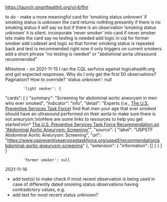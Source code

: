 https://launch.smarthealthit.org/v/r4/fhir

to do - make a more meaningful card for ‘smoking status unknown’
		if smoking status is unknown the card returns nothting
    presently if there is no smoking status it will say so
    but if there is an observation ‘smoking status unknown’ it is silent. 
	incorporate ‘never smoker’ into card
		if never smoker lets make the card say no testing is needed
	add logic in cql for former smoker
		add codeset and logic so that former smoking status is repeated back and test is recommended
    right now it only triggers on current smokers
  add a short phrase "no testing is needed" or "abdominal aorta ultrasound recommended"

Milestone - on 2021-11-15 I ran the CQL serfvice against logicahealth.org and got expected responses. 
            Why do I only get the first 50 observations? Pagination? How to override?
            'status unknown': null

            'light smoker': {
  "cards": [
    {
      "summary": "Screening for abdominal aortic aneurysm in men who ever smoked",
      "indicator": "info",
      "detail": "Experts (i.e., [The U.S. Preventive Services Task Force](https://www.uspreventiveservicestaskforce.org/Page/Name/about-the-uspstf)) find that men your age that ever smoked should have an ultrasound performed on their aorta to make sure there is not aneurysm.\n\nHere are some links to resources to help you get started:\n\n* [The U.S. Preventive Services Task Force Recommendation on “Abdominal Aortic Aneurysm: Screening”](ttps://www.uspreventiveservicestaskforce.org/uspstf/recommendation/abdominal-aortic-aneurysm-screening)",
      "source": {
        "label": "USPSTF Abdominal Aortic Aneurysm: Screening",
        "url": "https://www.uspreventiveservicestaskforce.org/uspstf/recommendation/abdominal-aortic-aneurysm-screening"
      },
      "extension": {
        "information": []
      }
    }
  ]
}

            'former smoker': null

2021-11-16 
 - add test(s) to make check if most recent observation is being used in case of differently dated smoking status observations having contradictory values, e.g.
  - add test for most recent status unknown?

